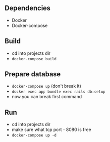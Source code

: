 ## Dependencies

* Docker
* Docker-compose

## Build

* cd into projects dir
* `docker-compose build`


## Prepare database 

* `docker-compose up` (don't break it)
* `docker exec app bundle exec rails db:setup`
* now you can break first command

## Run

* cd into projects dir
* make sure what tcp port - 8080 is free
* `docker-compose up -d`
